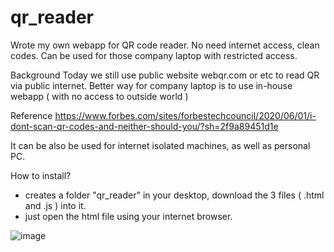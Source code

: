 # qr_reader
Wrote my own webapp for QR code reader. No need internet access, clean codes.
Can be used for those company laptop with restricted access.

Background
           Today we still use public website webqr.com or etc to read QR via public internet.
           Better way for company laptop is to use in-house webapp ( with no access to outside world  )

Reference
https://www.forbes.com/sites/forbestechcouncil/2020/06/01/i-dont-scan-qr-codes-and-neither-should-you/?sh=2f9a89451d1e

It can be also be used for internet isolated machines, as well as personal PC.

How to install?
- creates a folder "qr_reader" in your desktop, download the 3 files ( .html and .js ) into it.
- just open the html file using your internet browser.

![image](https://user-images.githubusercontent.com/32192638/122538988-b3138600-d059-11eb-8d4e-01186f8e45c8.png)
